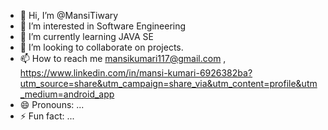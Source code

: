 - 👋 Hi, I’m @MansiTiwary
- 👀 I’m interested in Software Engineering 
- 🌱 I’m currently learning JAVA SE
- 💞️ I’m looking to collaborate on projects.
- 📫 How to reach me mansikumari117@gmail.com , https://www.linkedin.com/in/mansi-kumari-6926382ba?utm_source=share&utm_campaign=share_via&utm_content=profile&utm_medium=android_app 
- 😄 Pronouns: ...
- ⚡ Fun fact: ...

<!---
MansiTiwary/MansiTiwary is a ✨ special ✨ repository because its `README.md` (this file) appears on your GitHub profile.
You can click the Preview link to take a look at your changes.
--->

